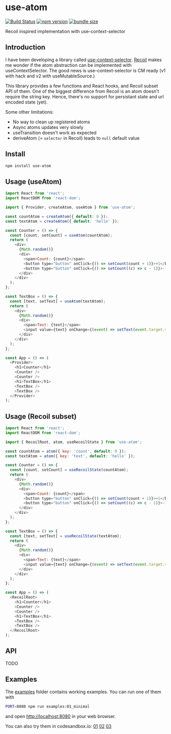 # use-atom

[![Build Status](https://travis-ci.com/dai-shi/use-atom.svg?branch=master)](https://travis-ci.com/dai-shi/use-atom)
[![npm version](https://badge.fury.io/js/use-atom.svg)](https://badge.fury.io/js/use-atom)
[![bundle size](https://badgen.net/bundlephobia/minzip/use-atom)](https://bundlephobia.com/result?p=use-atom)

Recoil inspired implementation with use-context-selector

## Introduction

I have been developing a library called
[use-context-selector](https://github.com/dai-shi/use-context-selector).
[Recoil](https://recoiljs.org) makes me wonder if the atom abstraction
can be implemented with useContextSelector.
The good news is use-context-selector is CM ready (v1 with hack and
v2 with useMutableSource.)

This library provides a few functions and React hooks,
and Recoil subset API of them.
One of the biggest difference from Recoil is
an atom doesn't require the string key.
Hence, there's no support for persistant state
and url encoded state (yet).

Some other limitations:
- No way to clean up registered atoms
- Async atoms updates very slowly
- useTransition doesn't work as expected
- deriveAtom (= `selector` in Recoil) leads to `null` default value

## Install

```bash
npm install use-atom
```

## Usage (useAtom)

```javascript
import React from 'react';
import ReactDOM from 'react-dom';

import { Provider, createAtom, useAtom } from 'use-atom';

const countAtom = createAtom({ default: 0 });
const textAtom = createAtom({ default: 'hello' });

const Counter = () => {
  const [count, setCount] = useAtom(countAtom);
  return (
    <div>
      {Math.random()}
      <div>
        <span>Count: {count}</span>
        <button type="button" onClick={() => setCount(count + 1)}>+1</button>
        <button type="button" onClick={() => setCount((c) => c - 1)}>-1</button>
      </div>
    </div>
  );
};

const TextBox = () => {
  const [text, setText] = useAtom(textAtom);
  return (
    <div>
      {Math.random()}
      <div>
        <span>Text: {text}</span>
        <input value={text} onChange={(event) => setText(event.target.value)} />
      </div>
    </div>
  );
};

const App = () => (
  <Provider>
    <h1>Counter</h1>
    <Counter />
    <Counter />
    <h1>TextBox</h1>
    <TextBox />
    <TextBox />
  </Provider>
);
```

## Usage (Recoil subset)

```javascript
import React from 'react';
import ReactDOM from 'react-dom';

import { RecoilRoot, atom, useRecoilState } from 'use-atom';

const countAtom = atom({ key: 'count', default: 0 });
const textAtom = atom({ key: 'text', default: 'hello' });

const Counter = () => {
  const [count, setCount] = useRecoilState(countAtom);
  return (
    <div>
      {Math.random()}
      <div>
        <span>Count: {count}</span>
        <button type="button" onClick={() => setCount(count + 1)}>+1</button>
        <button type="button" onClick={() => setCount((c) => c - 1)}>-1</button>
      </div>
    </div>
  );
};

const TextBox = () => {
  const [text, setText] = useRecoilState(textAtom);
  return (
    <div>
      {Math.random()}
      <div>
        <span>Text: {text}</span>
        <input value={text} onChange={(event) => setText(event.target.value)} />
      </div>
    </div>
  );
};

const App = () => (
  <RecoilRoot>
    <h1>Counter</h1>
    <Counter />
    <Counter />
    <h1>TextBox</h1>
    <TextBox />
    <TextBox />
  </RecoilRoot>
);
```

## API

<!-- Generated by documentation.js. Update this documentation by updating the source code. -->

TODO

## Examples

The [examples](examples) folder contains working examples.
You can run one of them with

```bash
PORT=8080 npm run examples:01_minimal
```

and open <http://localhost:8080> in your web browser.

You can also try them in codesandbox.io:
[01](https://codesandbox.io/s/github/dai-shi/use-atom/tree/master/examples/01_minimal)
[02](https://codesandbox.io/s/github/dai-shi/use-atom/tree/master/examples/02_typescript)
[03](https://codesandbox.io/s/github/dai-shi/use-atom/tree/master/examples/03_async)

